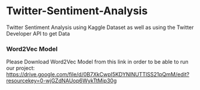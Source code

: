 # Twitter-Sentiment-Analysis
Twitter Sentiment Analysis using Kaggle Dataset as well as using the Twitter Developer API to get Data


### Word2Vec Model
Please Download Word2Vec Model from this link in order to be able to run our project: https://drive.google.com/file/d/0B7XkCwpI5KDYNlNUTTlSS21pQmM/edit?resourcekey=0-wjGZdNAUop6WykTtMip30g
